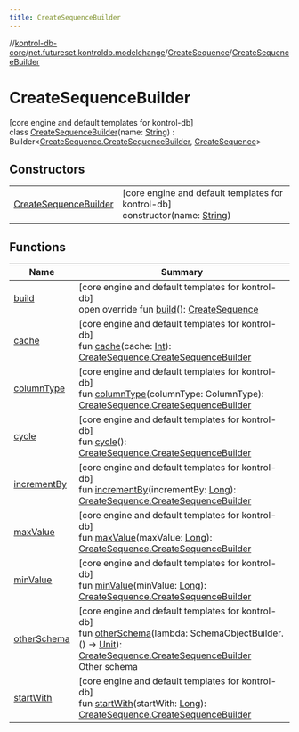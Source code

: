 ```yaml
---
title: CreateSequenceBuilder
---
```

//[kontrol-db-core](../../../../index.html)/[net.futureset.kontroldb.modelchange](../../index.html)/[CreateSequence](../index.html)/[CreateSequenceBuilder](index.html)



# CreateSequenceBuilder



[core engine and default templates for kontrol-db]\
class [CreateSequenceBuilder](index.html)(name: [String](https://kotlinlang.org/api/latest/jvm/stdlib/kotlin/-string/index.html)) : Builder&lt;[CreateSequence.CreateSequenceBuilder](index.html), [CreateSequence](../index.html)&gt;



## Constructors


| | |
|---|---|
| [CreateSequenceBuilder](-create-sequence-builder.html) | [core engine and default templates for kontrol-db]<br>constructor(name: [String](https://kotlinlang.org/api/latest/jvm/stdlib/kotlin/-string/index.html)) |


## Functions


| Name | Summary |
|---|---|
| [build](build.html) | [core engine and default templates for kontrol-db]<br>open override fun [build](build.html)(): [CreateSequence](../index.html) |
| [cache](cache.html) | [core engine and default templates for kontrol-db]<br>fun [cache](cache.html)(cache: [Int](https://kotlinlang.org/api/latest/jvm/stdlib/kotlin/-int/index.html)): [CreateSequence.CreateSequenceBuilder](index.html) |
| [columnType](column-type.html) | [core engine and default templates for kontrol-db]<br>fun [columnType](column-type.html)(columnType: ColumnType): [CreateSequence.CreateSequenceBuilder](index.html) |
| [cycle](cycle.html) | [core engine and default templates for kontrol-db]<br>fun [cycle](cycle.html)(): [CreateSequence.CreateSequenceBuilder](index.html) |
| [incrementBy](increment-by.html) | [core engine and default templates for kontrol-db]<br>fun [incrementBy](increment-by.html)(incrementBy: [Long](https://kotlinlang.org/api/latest/jvm/stdlib/kotlin/-long/index.html)): [CreateSequence.CreateSequenceBuilder](index.html) |
| [maxValue](max-value.html) | [core engine and default templates for kontrol-db]<br>fun [maxValue](max-value.html)(maxValue: [Long](https://kotlinlang.org/api/latest/jvm/stdlib/kotlin/-long/index.html)): [CreateSequence.CreateSequenceBuilder](index.html) |
| [minValue](min-value.html) | [core engine and default templates for kontrol-db]<br>fun [minValue](min-value.html)(minValue: [Long](https://kotlinlang.org/api/latest/jvm/stdlib/kotlin/-long/index.html)): [CreateSequence.CreateSequenceBuilder](index.html) |
| [otherSchema](other-schema.html) | [core engine and default templates for kontrol-db]<br>fun [otherSchema](other-schema.html)(lambda: SchemaObjectBuilder.() -&gt; [Unit](https://kotlinlang.org/api/latest/jvm/stdlib/kotlin/-unit/index.html)): [CreateSequence.CreateSequenceBuilder](index.html)<br>Other schema |
| [startWith](start-with.html) | [core engine and default templates for kontrol-db]<br>fun [startWith](start-with.html)(startWith: [Long](https://kotlinlang.org/api/latest/jvm/stdlib/kotlin/-long/index.html)): [CreateSequence.CreateSequenceBuilder](index.html) |


